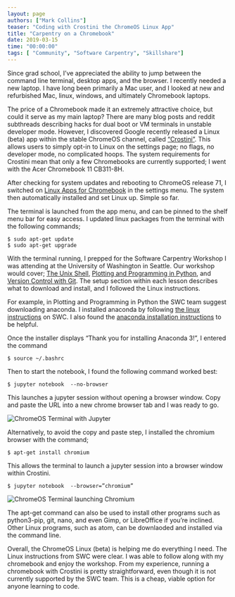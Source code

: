 ```yaml
---
layout: page
authors: ["Mark Collins"]
teaser: "Coding with Crostini the ChromeOS Linux App"
title: "Carpentry on a Chromebook"
date: 2019-03-15
time: "00:00:00"
tags: [ "Community", "Software Carpentry", "Skillshare"]
---
```


Since grad school, I’ve appreciated the ability to jump between the command line terminal, desktop apps, and the browser. I recently needed a new laptop. I have long been primarily a Mac user, and I looked at new and refurbished Mac, linux, windows, and ultimately Chromebook laptops.

The price of a Chromebook made it an extremely attractive choice, but could it serve as my main laptop? There are many blog posts and reddit subthreads describing hacks for dual boot or VM terminals in unstable developer mode.  However, I discovered Google recently released a Linux (beta) app within the stable ChromeOS channel, called [“Crostini”](https://www.aboutchromebooks.com/tag/project-crostini/). This allows users to simply opt-in to Linux on the settings page; no flags, no developer mode, no complicated hoops. The system requirements for Crostini mean that only a few Chromebooks are currently supported; I went with the Acer Chromebook 11 CB311-8H. 

After checking for system updates and rebooting to ChromeOS release 71, I switched on [Linux Apps for Chromebook](https://support.google.com/chromebook/answer/9145439?hl=en) in the settings menu. The system then automatically installed and set Linux up. Simple so far. 

The terminal is launched from the app menu, and can be pinned to the shelf menu bar for easy access. I updated linux packages from the terminal with the following commands; 

```
$ sudo apt-get update
$ sudo apt-get upgrade
```

With the terminal running, I prepped for the Software Carpentry Workshop I was attending at the University of Washington in Seattle. Our workshop would cover; [The Unix Shell](http://swcarpentry.github.io/shell-novice), [Plotting and Programming in Python](http://swcarpentry.github.io/python-novice-gapminder), and [Version Control with Git](http://swcarpentry.github.io/git-novice). The setup section within each lesson describes what to download and install, and I followed the Linux instructions.

For example, in Plotting and Programming in Python the SWC team suggest downloading anaconda. I installed anaconda by following [the linux instructions](http://swcarpentry.github.io/python-novice-gapminder/setup/) on SWC. I also found the [anaconda installation instructions](http://swcarpentry.github.io/python-novice-gapminder/setup/) to be helpful.

Once the installer displays “Thank you for installing Anaconda 3!”, I entered the command 
```
$ source ~/.bashrc
```
Then to start the notebook, I found the following command worked best:
```
$ jupyter notebook  --no-browser
```

This launches a jupyter session without opening a browser window. Copy and paste the URL into a new chrome browser tab and I was ready to go.

![ChromeOS Terminal with Jupyter](/images/blog/2019/03/ChromeOS_with_Linux_1.jpg)

Alternatively, to avoid the copy and paste step, I installed the chromium browser with the command;
```
$ apt-get install chromium
```

This allows the terminal to launch a jupyter session into a browser window within Crostini. 

```
$ jupyter notebook  --browser=”chromium” 
```

![ChromeOS Terminal launching Chromium](/images/blog/2019/03/ChromeOS_with_Linux_2.jpg)

The apt-get command can also be used to install other programs such as python3-pip, git, nano, and even Gimp, or LibreOffice if you’re inclined. Other Linux programs, such as atom, can be downlaoded and installed via the command line.

Overall, the ChromeOS Linux (beta) is helping me do everything I need. The Linux instructions from SWC were clear. I was able to follow along with my chromebook and enjoy the workshop. From my experience, running a chromebook with Crostini is pretty straightforward, even though it is not currently supported by the SWC team. This is a cheap, viable option for anyone learning to code. 
